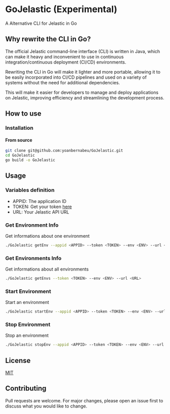 # GoJelastic (Experimental)

A Alternative CLI for Jelastic in Go

## Why rewrite the CLI in Go?

The official Jelastic command-line interface (CLI) is written in Java, which can make it heavy and inconvenient to use in continuous integration/continuous deployment (CI/CD) environments.

Rewriting the CLI in Go will make it lighter and more portable, allowing it to be easily incorporated into CI/CD pipelines and used on a variety of systems without the need for additional dependencies.

This will make it easier for developers to manage and deploy applications on Jelastic, improving efficiency and streamlining the development process.

## How to use

### Installation

#### From source

```bash
git clone git@github.com:yoanbernabeu/GoJelastic.git
cd GoJelastic
go build -o GoJelastic
```

## Usage

### Variables definition

* APPID: The application ID
* TOKEN: Get your token [here](https://www.virtuozzo.com/application-platform-ops-docs/platform-access-token/)
* URL: Your Jelastic API URL

### Get Environment Info

Get informations about one environment

```bash
./GoJelastic getEnv --appid <APPID> --token <TOKEN> --env <ENV> --url <URL>
```

### Get Environments Info

Get informations about all environments

```bash
./GoJelastic getEnvs --token <TOKEN> --env <ENV> --url <URL>
```

### Start Environment

Start an environment

```bash
./GoJelastic startEnv --appid <APPID> --token <TOKEN> --env <ENV> --url <URL>
```

### Stop Environment

Stop an environment

```bash
./GoJelastic stopEnv --appid <APPID> --token <TOKEN> --env <ENV> --url <URL>
```

## License

[MIT](LICENSE)

## Contributing

Pull requests are welcome. For major changes, please open an issue first to discuss what you would like to change.
